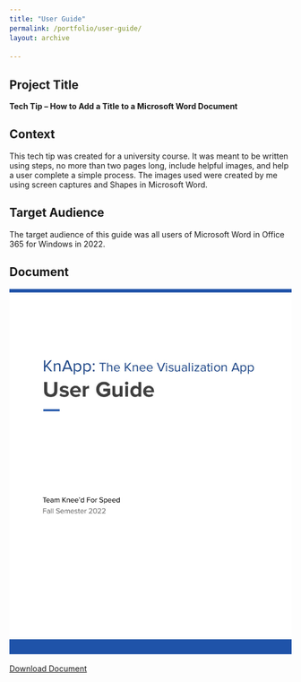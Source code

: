 ```yaml
---
title: "User Guide"
permalink: /portfolio/user-guide/
layout: archive

---
```


## Project Title

**Tech Tip – How to Add a Title to a Microsoft Word Document**

## Context
This tech tip was created for a university course. It was meant to be written using steps, no more than two pages long, include helpful images, and help a user complete a simple process. The images used were created by me using screen captures and Shapes in Microsoft Word. 

## Target Audience
The target audience of this guide was all users of Microsoft Word in Office 365 for Windows in 2022.

## Document
![document preview](/assets/images/user-guide-1.jpg)

[Download Document](/assets/documents/UserGuide.pdf)
